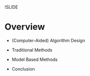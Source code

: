 !SLIDE

# Overview

* (Computer-Aided) Algorithm Design

* Traditional Methods

* Model Based Methods

* Conclusion
